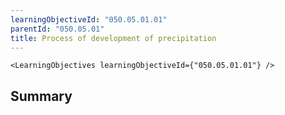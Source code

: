 ```yaml
---
learningObjectiveId: "050.05.01.01"
parentId: "050.05.01"
title: Process of development of precipitation
---
```


```tsx eval
<LearningObjectives learningObjectiveId={"050.05.01.01"} />
```

## Summary
